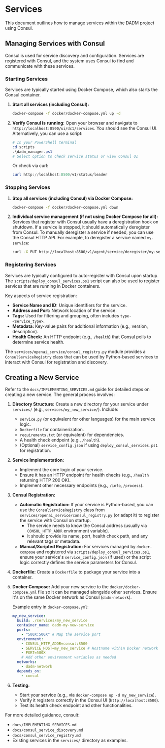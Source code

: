 # Services

This document outlines how to manage services within the DADM project using Consul.

## Managing Services with Consul

Consul is used for service discovery and configuration. Services are registered with Consul, and the system uses Consul to find and communicate with these services.

### Starting Services

Services are typically started using Docker Compose, which also starts the Consul container.

1.  **Start all services (including Consul):**
    ```bash
    docker-compose -f docker/docker-compose.yml up -d
    ```
2.  **Verify Consul is running:**
    Open your browser and navigate to `http://localhost:8500/ui/dc1/services`. You should see the Consul UI.
    Alternatively, you can use a script:
    ```powershell
    # In your PowerShell terminal
    cd scripts
    .\dadm_manager.ps1
    # Select option to check service status or view Consul UI
    ```
    Or check via curl:
    ```powershell
    curl http://localhost:8500/v1/status/leader
    ```

### Stopping Services

1.  **Stop all services (including Consul) via Docker Compose:**
    ```bash
    docker-compose -f docker/docker-compose.yml down
    ```
2.  **Individual service management (if not using Docker Compose for all):**
    Services that register with Consul usually have a deregistration hook on shutdown. If a service is stopped, it should automatically deregister from Consul.
    To manually deregister a service if needed, you can use the Consul HTTP API. For example, to deregister a service named `my-service`:
    ```bash
    curl -X PUT http://localhost:8500/v1/agent/service/deregister/my-service
    ```

### Registering Services

Services are typically configured to auto-register with Consul upon startup. The `scripts/deploy_consul_services.ps1` script can also be used to register services that are running in Docker containers.

Key aspects of service registration:
-   **Service Name and ID:** Unique identifiers for the service.
-   **Address and Port:** Network location of the service.
-   **Tags:** Used for filtering and grouping, often includes `type-<service_type>`.
-   **Metadata:** Key-value pairs for additional information (e.g., version, description).
-   **Health Check:** An HTTP endpoint (e.g., `/health`) that Consul polls to determine service health.

The `services/openai_service/consul_registry.py` module provides a `ConsulServiceRegistry` class that can be used by Python-based services to interact with Consul for registration and discovery.

## Creating a New Service

Refer to the `docs/IMPLEMENTING_SERVICES.md` guide for detailed steps on creating a new service. The general process involves:

1.  **Directory Structure:**
    Create a new directory for your service under `services/` (e.g., `services/my_new_service/`).
    Include:
    *   `service.py` (or equivalent for other languages) for the main service logic.
    *   `Dockerfile` for containerization.
    *   `requirements.txt` (or equivalent) for dependencies.
    *   A health check endpoint (e.g., `/health`).
    *   (Optional) `service_config.json` if using `deploy_consul_services.ps1` for registration.

2.  **Service Implementation:**
    *   Implement the core logic of your service.
    *   Ensure it has an HTTP endpoint for health checks (e.g., `/health` returning HTTP 200 OK).
    *   Implement other necessary endpoints (e.g., `/info`, `/process`).

3.  **Consul Registration:**
    *   **Automatic Registration:** If your service is Python-based, you can use the `ConsulServiceRegistry` class from `services/openai_service/consul_registry.py` (or adapt it) to register the service with Consul on startup.
        *   The service needs to know the Consul address (usually via `CONSUL_HTTP_ADDR` environment variable).
        *   It should provide its name, port, health check path, and any relevant tags or metadata.
    *   **Manual/Scripted Registration:** For services managed by `docker-compose` and registered via `scripts/deploy_consul_services.ps1`, ensure your service's `service_config.json` (if used) or the script logic correctly defines the service parameters for Consul.

4.  **Dockerfile:**
    Create a `Dockerfile` to package your service into a container.

5.  **Docker Compose:**
    Add your new service to the `docker/docker-compose.yml` file so it can be managed alongside other services. Ensure it's on the same Docker network as Consul (`dadm-network`).

    Example entry in `docker-compose.yml`:
    ```yaml
    my_new_service:
      build: ./services/my_new_service
      container_name: dadm-my-new-service
      ports:
        - "500X:500X" # Map the service port
      environment:
        - CONSUL_HTTP_ADDR=consul:8500
        - SERVICE_HOST=my_new_service # Hostname within Docker network
        - PORT=500X
        # Add other environment variables as needed
      networks:
        - dadm-network
      depends_on:
        - consul
    ```

6.  **Testing:**
    *   Start your service (e.g., via `docker-compose up -d my_new_service`).
    *   Verify it registers correctly in the Consul UI (`http://localhost:8500`).
    *   Test its health check endpoint and other functionalities.

For more detailed guidance, consult:
-   `docs/IMPLEMENTING_SERVICES.md`
-   `docs/consul_service_discovery.md`
-   `docs/consul_service_registry.md`
-   Existing services in the `services/` directory as examples.
